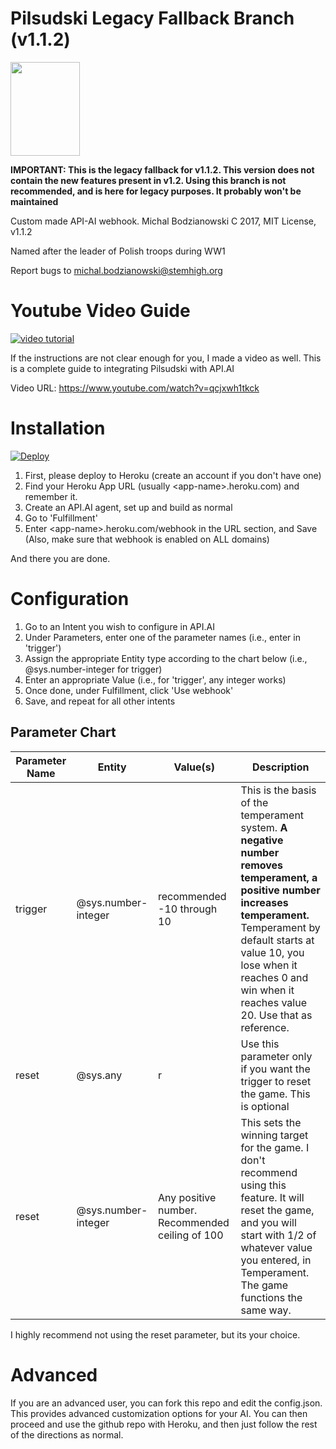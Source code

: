 # Pilsudski Legacy Fallback Branch (v1.1.2)
<img src="https://s-media-cache-ak0.pinimg.com/564x/92/40/de/9240decff227ba682e39b149157a5ad1.jpg" width="111px" height="150px">

**IMPORTANT: This is the legacy fallback for v1.1.2. This version does not contain the new features present in v1.2. Using this branch is not recommended, and is here for legacy purposes. It probably won't be maintained**

Custom made API-AI webhook. Michal Bodzianowski C 2017, MIT License, v1.1.2

Named after the leader of Polish troops during WW1

Report bugs to michal.bodzianowski@stemhigh.org

# Youtube Video Guide

[![video tutorial](http://img.youtube.com/vi/qcjxwh1tkck/0.jpg)](http://www.youtube.com/watch?v=qcjxwh1tkck "Pilsudski Tutorial")

If the instructions are not clear enough for you, I made a video as well. This is a complete guide to integrating Pilsudski with API.AI

Video URL: https://www.youtube.com/watch?v=qcjxwh1tkck

# Installation

[![Deploy](https://www.herokucdn.com/deploy/button.svg)](https://dashboard.heroku.com/new?template=https%3A%2F%2Fgithub.com%2FItsMichal%2Fciegielsk-ai-backend%2Ftree%2F1.1)

1. First, please deploy to Heroku
(create an account if you don't have one)
2. Find your Heroku App URL (usually \<app-name>.heroku.com) and remember it.
3. Create an API.AI agent, set up and build as normal
4. Go to 'Fulfillment'
5. Enter \<app-name>.heroku.com/webhook in the URL section, and Save (Also, make sure that webhook is enabled on ALL domains)

And there you are done.

# Configuration

1. Go to an Intent you wish to configure in API.AI
2. Under Parameters, enter one of the parameter names (i.e., enter in 'trigger')
3. Assign the appropriate Entity type according to the chart below (i.e., @sys.number-integer for trigger)
4. Enter an appropriate Value (i.e., for 'trigger', any integer works)
5. Once done, under Fulfillment, click 'Use webhook'
6. Save, and repeat for all other intents

## Parameter Chart

| Parameter Name | Entity | Value(s) | Description |
| ---------------|--------|----------|-------------|
| trigger | @sys.number-integer | recommended -10 through 10 | This is the basis of the temperament system. **A negative number removes temperament, a positive number increases temperament.** Temperament by default starts at value 10, you lose when it reaches 0 and win when it reaches value 20. Use that as reference. |
| reset | @sys.any | r | Use this parameter only if you want the trigger to reset the game. This is optional |
| reset | @sys.number-integer | Any positive number. Recommended ceiling of 100 | This sets the winning target for the game. I don't recommend using this feature. It will reset the game, and you will start with 1/2 of whatever value you entered, in Temperament. The game functions the same way. |

I highly recommend not using the reset parameter, but its your choice.

# Advanced

If you are an advanced user, you can fork this repo and edit the config.json. This provides advanced customization options for your AI. You can then proceed and use the github repo with Heroku, and then just follow the rest of the directions as normal.
